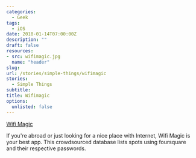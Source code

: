 ```yaml
---
categories: 
  - Geek
tags:
  - iOS
date: 2018-01-14T07:00:00Z
description: ""
draft: false
resources: 
- src: wifimagic.jpg
  name: "header"
slug:
url: /stories/simple-things/wifimagic
stories: 
  - Simple Things
subtitle: 
title: Wifimagic
options:
  unlisted: false
---
```


[Wifi Magic](http://wifimagic.com/)

If you're abroad or just looking for a nice place with Internet, Wifi Magic is your best app. This crowdsourced database lists spots using foursquare and their respective passwords.
